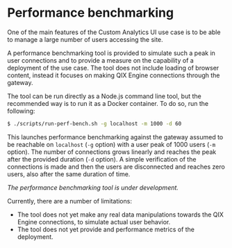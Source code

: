 # Performance benchmarking

One of the main features of the Custom Analytics UI use case is to be able to manage a large number of users accessing the site.

A performance benchmarking tool is provided to simulate such a peak in user connections and to provide a measure on the capability of a deployment of the use case. The tool does not include loading of browser content, instead it focuses on making QIX Engine connections through the gateway.

The tool can be run directly as a Node.js command line tool, but the recommended way is to run it as a Docker container. To do so, run the following:

```sh
$ ./scripts/run-perf-bench.sh -g localhost -m 1000 -d 60
```

This launches performance benchmarking against the gateway assumed to be reachable on `localhost` (`-g` option) with a user peak of 1000 users (`-m` option). The number of connections grows linearly and reaches the peak after the provided duration (`-d` option). A simple verification of the connections is made and then the users are disconnected and reaches zero users, also after the same duration of time.

_The performance benchmarking tool is under development._

Currently, there are a number of limitations:

* The tool does not yet make any real data manipulations towards the QIX Engine connections, to simulate actual user behavior.
* The tool does not yet provide and performance metrics of the deployment.
